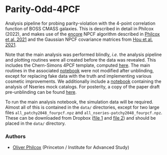 # Parity-Odd-4PCF

Analysis pipeline for probing parity-violation with the 4-point correlation function of BOSS CMASS galaxies. This is described in detail in Philcox (2022), and makes use of the [encore](https://github.com/oliverphilcox/encore) NPCF algorithm described in [Philcox et al. 2021](https://arxiv.org/abs/2105.08722) and the Gaussian NPCF covariance matrices from [Hou et al. 2021](https://arxiv.org/abs/2108.01714).

Note that the main analysis was performed blindly, *i.e.* the analysis pipeline and plotting routines were all created before the data was revealed. This includes the Chern-Simons 4PCF template, computed [here](compute_cs_4pcf.py). The main routines in the associated [notebook](BOSS%20Odd-Parity%204PCF.ipynb) were not modified after unblinding, except for replacing fake data with the truth and implementing various cosmetic improvements. We additionally include a [notebook](Nseries%20Odd-Parity%204PCF.ipynb) containing the analysis of Nseries mock catalogs. For posterity, a copy of the paper draft pre-unblinding can be found [here](paper/blinded_draft.pdf). 

To run the main analysis notebook, the simulation data will be required. Almost all of this is contained in the ```data/``` directories, except for two large files ```all_patchy2048_fourpcf.npz``` and ```all_nseries-patchy2048_fourpcf.npz```. These can be downloaded from Dropbox ([file 1](https://www.dropbox.com/s/594iol702s7gk86/all_patchy2048_fourpcf.npz?dl=0) and [file 2](https://www.dropbox.com/s/r5ezfez15ou93ws/all_nseries-patchy2048_fourpcf.npz?dl=0)) and should be placed in the ```data/``` directory.

### Authors
- [Oliver Philcox](mailto:ohep2@cantab.ac.uk) (Princeton / Institute for Advanced Study)

